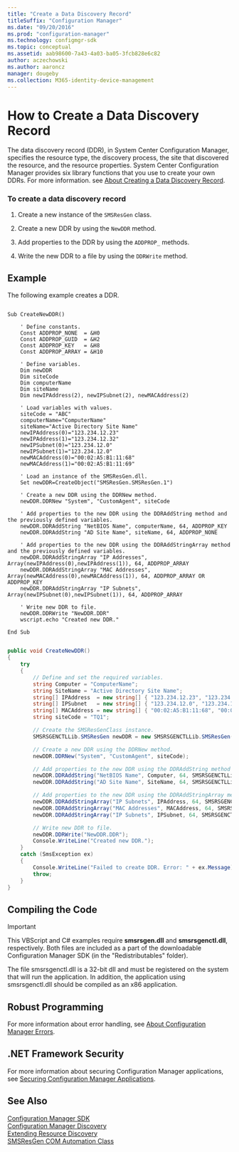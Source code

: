 ```yaml
---
title: "Create a Data Discovery Record"
titleSuffix: "Configuration Manager"
ms.date: "09/20/2016"
ms.prod: "configuration-manager"
ms.technology: configmgr-sdk
ms.topic: conceptual
ms.assetid: aab98600-7a43-4a03-ba05-3fcb828e6c82
author: aczechowski
ms.author: aaroncz
manager: dougeby
ms.collection: M365-identity-device-management
---
```

# How to Create a Data Discovery Record
The data discovery record (DDR), in System Center Configuration Manager, specifies the resource type, the discovery process, the site that discovered the resource, and the resource properties. System Center Configuration Manager provides six library functions that you use to create your own DDRs. For more information. see [About Creating a Data Discovery Record](../../../../develop/core/servers/configure/about-creating-a-data-discovery-record.md).  

### To create a data discovery record  

1.  Create a new instance of the `SMSResGen` class.  

2.  Create a new DDR by using the `NewDDR` method.  

3.  Add properties to the DDR by using the `ADDPROP_` methods.  

4.  Write the new DDR to a file by using the `DDRWrite` method.  

## Example  
 The following example creates a DDR.  

```vbs  

Sub CreateNewDDR()  

    ' Define constants.  
    Const ADDPROP_NONE  = &H0  
    Const ADDPROP_GUID  = &H2  
    Const ADDPROP_KEY   = &H8  
    Const ADDPROP_ARRAY = &H10  

    ' Define variables.  
    Dim newDDR  
    Dim siteCode  
    Dim computerName  
    Dim siteName  
    Dim newIPAddress(2), newIPSubnet(2), newMACAddress(2)  

    ' Load variables with values.  
    siteCode = "ABC"  
    computerName="ComputerName"  
    siteName="Active Directory Site Name"  
    newIPAddress(0)="123.234.12.23"  
    newIPAddress(1)="123.234.12.32"  
    newIPSubnet(0)="123.234.12.0"  
    newIPSubnet(1)="123.234.12.0"  
    newMACAddress(0)="00:02:A5:B1:11:68"  
    newMACAddress(1)="00:02:A5:B1:11:69"  

    ' Load an instance of the SMSResGen.dll.  
    Set newDDR=CreateObject("SMSResGen.SMSResGen.1")  

    ' Create a new DDR using the DDRNew method.  
    newDDR.DDRNew "System", "CustomAgent", siteCode  

    ' Add properties to the new DDR using the DDRAddString method and the previously defined variables.  
    newDDR.DDRAddString "NetBIOS Name", computerName, 64, ADDPROP_KEY  
    newDDR.DDRAddString "AD Site Name", siteName, 64, ADDPROP_NONE  

    ' Add properties to the new DDR using the DDRAddStringArray method and the previously defined variables.   
    newDDR.DDRAddStringArray "IP Addresses", Array(newIPAddress(0),newIPAddress(1)), 64, ADDPROP_ARRAY  
    newDDR.DDRAddStringArray "MAC Addresses", Array(newMACAddress(0),newMACAddress(1)), 64, ADDPROP_ARRAY OR ADDPROP_KEY  
    newDDR.DDRAddStringArray "IP Subnets", Array(newIPSubnet(0),newIPSubnet(1)), 64, ADDPROP_ARRAY  

    ' Write new DDR to file.  
    newDDR.DDRWrite "NewDDR.DDR"  
    wscript.echo "Created new DDR."  

End Sub  

```  

```c#  

public void CreateNewDDR()  
{  
    try  
    {            
        // Define and set the required variables.   
        string Computer = "ComputerName";  
        string SiteName = "Active Directory Site Name";  
        string[] IPAddress  = new string[] { "123.234.12.23", "123.234.12.32" };  
        string[] IPSubnet   = new string[] { "123.234.12.0", "123.234.12.0" };  
        string[] MACAddress = new string[] { "00:02:A5:B1:11:68", "00:02:A5:B1:11:68" };  
        string siteCode = "TQ1";  

        // Create the SMSResGenClass instance.  
        SMSRSGENCTLLib.SMSResGen newDDR = new SMSRSGENCTLLib.SMSResGen();  

        // Create a new DDR using the DDRNew method.  
        newDDR.DDRNew("System", "CustomAgent", siteCode);  

        // Add properties to the new DDR using the DDRAddString method and the previously defined variables.  
        newDDR.DDRAddString("NetBIOS Name", Computer, 64, SMSRSGENCTLLib.DDRPropertyFlagsEnum.ADDPROP_KEY);  
        newDDR.DDRAddString("AD Site Name", SiteName, 64, SMSRSGENCTLLib.DDRPropertyFlagsEnum.ADDPROP_NONE);  

        // Add properties to the new DDR using the DDRAddStringArray method and the previously defined variables.   
        newDDR.DDRAddStringArray("IP Subnets", IPAddress, 64, SMSRSGENCTLLib.DDRPropertyFlagsEnum.ADDPROP_ARRAY);  
        newDDR.DDRAddStringArray("MAC Addresses", MACAddress, 64, SMSRSGENCTLLib.DDRPropertyFlagsEnum.ADDPROP_ARRAY | SMSRSGENCTLLib.DDRPropertyFlagsEnum.ADDPROP_KEY);  
        newDDR.DDRAddStringArray("IP Subnets", IPSubnet, 64, SMSRSGENCTLLib.DDRPropertyFlagsEnum.ADDPROP_ARRAY);  

        // Write new DDR to file.  
        newDDR.DDRWrite("NewDDR.DDR");  
        Console.WriteLine("Created new DDR.");          
    }  
    catch (SmsException ex)  
    {  
        Console.WriteLine("Failed to create DDR. Error: " + ex.Message);  
        throw;  
    }  
}  

```  

## Compiling the Code  

> [!IMPORTANT]
>  This VBScript and C# examples require **smsrsgen.dll** and **smsrsgenctl.dll**, respectively. Both files are included as a part of the downloadable Configuration Manager SDK (in the "Redistributables" folder).  
>   
>  The file smsrsgenctl.dll is a 32-bit dll and must be registered on the system that will run the application. In addition, the application using smsrsgenctl.dll should be compiled as an x86 application.  

## Robust Programming  
 For more information about error handling, see [About Configuration Manager Errors](../../../../develop/core/understand/about-configuration-manager-errors.md).  

## .NET Framework Security  
 For more information about securing Configuration Manager applications, see [Securing Configuration Manager Applications](../../../../develop/core/understand/securing-configuration-manager-applications.md).  

## See Also  
 [Configuration Manager SDK](../../../../develop/core/misc/system-center-configuration-manager-sdk.md)   
 [Configuration Manager Discovery](../../../../develop/core/servers/configure/discovery.md)   
 [Extending Resource Discovery](../../../../develop/core/servers/configure/extending-resource-discovery.md)   
 [SMSResGen COM Automation Class](../../../../develop/reference/core/servers/configure/smsresgen-com-automation-class.md)
